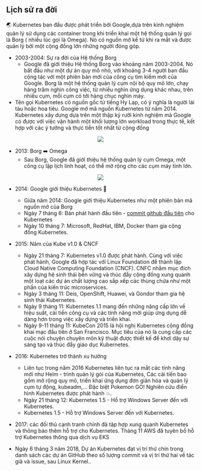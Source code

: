 
## Lịch sử ra đời
:earth_asia: Kubernetes ban đầu được phát triển bởi Google,dựa trên kinh nghiệm quản lý sử dụng các container trong khi triển khai một hệ thống quản lý gọi là Borg ( nhiều lúc gọi là Omega). Nó có nguồn mở kể từ khi ra mắt và được quản lý bởi một cộng đồng lớn những người đóng góp. 
- 2003-2004: Sự ra đời của Hệ thống Borg
    - Google đã giới thiệu Hệ thống Borg vào khoảng năm 2003-2004. Nó bắt đầu như một dự án quy mô nhỏ, với khoảng 3-4 người ban đầu cộng tác với một phiên bản mới của công cụ tìm kiếm mới của Google. Borg là một hệ thống quản lý cụm nội bộ quy mô lớn, chạy hàng trăm nghìn công việc, từ nhiều nghìn ứng dụng khác nhau, trên nhiều cụm, mỗi cụm có tới hàng chục nghìn máy.
- Tên gọi Kubernetes có nguồn gốc từ tiếng Hy Lạp, có ý nghĩa là người lái tàu hoặc hoa tiêu. Google mở mã nguồn Kubernetes từ năm 2014. Kubernetes xây dựng dựa trên một thập kỷ rưỡi kinh nghiệm mà Google có được với việc vận hành một khối lượng lớn workload trong thực tế, kết hợp với các ý tưởng và thực tiễn tốt nhất từ cộng đồng
<p align="center">
  <img src="https://i.imgur.com/X72k3Uh.png">
</p>

- 2013:  Borg :arrow_right: Omega
    - Sau Borg, Google đã giới thiệu hệ thống quản lý cụm Omega, một công cụ lập lịch linh hoạt, có thể mở rộng cho các cụm máy tính lớn.

<p align="center">
  <img src="https://i.imgur.com/KCDWRhA.png">
</p>

- 2014: Google giới thiệu Kubernetes :ferris_wheel:
    - Giữa năm 2014: Google giới thiệu Kubernetes như một phiên bản mã nguồn mở của Borg
    - Ngày 7 tháng 6: Bản phát hành đầu tiên - [commit github đầu tiên](https://github.com/kubernetes/kubernetes/commit/2c4b3a562ce34cddc3f8218a2c4d11c7310e6d56) cho Kubernetes
    - Ngày 10 tháng 7: Microsoft, RedHat, IBM, Docker tham gia cộng đồng Kubernetes.

- 2015: Năm của Kube v1.0 & CNCF
    - Ngày 21 tháng 7: Kubernetes v1.0 được phát hành. Cùng với việc phát hành, Google đã hợp tác với Linux Foundation để thành lập Cloud Native Computing Foundation (CNCF). CNFC nhằm mục đích xây dựng hệ sinh thái bền vững và thúc đẩy cộng đồng xung quanh một loạt các dự án chất lượng cao sắp xếp các thùng chứa như một phần của kiến trúc microservices.
    - Ngày 3 tháng 11: Deis, OpenShift, Huawei, và Gondor tham gia hệ sinh thái Kubernetes.
    - Ngày 9 tháng 11: Kubernetes 1.1 mang đến những nâng cấp lớn về hiệu suất, cải tiến công cụ và các tính năng mới giúp ứng dụng dễ dàng hơn trong việc xây dựng và triển khai.
    - Ngày 9-11 tháng 11: KubeCon 2015 là hội nghị Kubernetes cộng đồng khai mạc đầu tiên ở San Francisco. Mục tiêu của nó là cung cấp các cuộc nói chuyện chuyên môn kỹ thuật được thiết kế để khơi dậy sự sáng tạo và thúc đẩy giáo dục Kubernetes.

- 2016:  Kubernetes trở thành xu hướng
    - Liên tục trong năm 2016 Kubernetes liên tục ra mắt các tính năng mới như Helm - trình quản lý gói của Kubernetes, Các cải tiến bao gồm mở rộng quy mô, triển khai ứng dụng đơn giản hóa và quản lý cụm tự động, kubeadm,... Đặc biệt Pokemon GO! Nghiên cứu điển hình Kubernetes được phát hành :boom:.
    - Ngày 21 tháng 12: Kubernetes 1.5 - Hỗ trợ Windows Server đến với Kubernetes.
    - Kubernetes 1.5 - Hỗ trợ Windows Server đến với Kubernetes.

- 2017: các đối thủ cạnh tranh chính đã tập hợp xung quanh Kubernetes và thông báo thêm hỗ trợ cho Kubernetes. Tháng 11 AWS đã tuyên bố hỗ trợ Kubernetes thông qua dịch vụ EKS
- Ngày 6 tháng 3 năm 2018, Dự án Kubernetes đạt vị trí thứ chín trong danh sách các dự án GitHub theo số lượng commit và vị trí thứ hai về tác giả và issue, sau Linux Kernel..
 